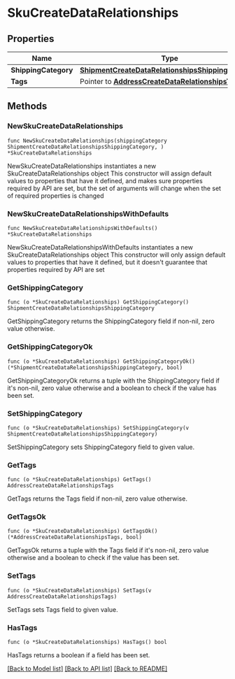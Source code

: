 # SkuCreateDataRelationships

## Properties

Name | Type | Description | Notes
------------ | ------------- | ------------- | -------------
**ShippingCategory** | [**ShipmentCreateDataRelationshipsShippingCategory**](ShipmentCreateDataRelationshipsShippingCategory.md) |  | 
**Tags** | Pointer to [**AddressCreateDataRelationshipsTags**](AddressCreateDataRelationshipsTags.md) |  | [optional] 

## Methods

### NewSkuCreateDataRelationships

`func NewSkuCreateDataRelationships(shippingCategory ShipmentCreateDataRelationshipsShippingCategory, ) *SkuCreateDataRelationships`

NewSkuCreateDataRelationships instantiates a new SkuCreateDataRelationships object
This constructor will assign default values to properties that have it defined,
and makes sure properties required by API are set, but the set of arguments
will change when the set of required properties is changed

### NewSkuCreateDataRelationshipsWithDefaults

`func NewSkuCreateDataRelationshipsWithDefaults() *SkuCreateDataRelationships`

NewSkuCreateDataRelationshipsWithDefaults instantiates a new SkuCreateDataRelationships object
This constructor will only assign default values to properties that have it defined,
but it doesn't guarantee that properties required by API are set

### GetShippingCategory

`func (o *SkuCreateDataRelationships) GetShippingCategory() ShipmentCreateDataRelationshipsShippingCategory`

GetShippingCategory returns the ShippingCategory field if non-nil, zero value otherwise.

### GetShippingCategoryOk

`func (o *SkuCreateDataRelationships) GetShippingCategoryOk() (*ShipmentCreateDataRelationshipsShippingCategory, bool)`

GetShippingCategoryOk returns a tuple with the ShippingCategory field if it's non-nil, zero value otherwise
and a boolean to check if the value has been set.

### SetShippingCategory

`func (o *SkuCreateDataRelationships) SetShippingCategory(v ShipmentCreateDataRelationshipsShippingCategory)`

SetShippingCategory sets ShippingCategory field to given value.


### GetTags

`func (o *SkuCreateDataRelationships) GetTags() AddressCreateDataRelationshipsTags`

GetTags returns the Tags field if non-nil, zero value otherwise.

### GetTagsOk

`func (o *SkuCreateDataRelationships) GetTagsOk() (*AddressCreateDataRelationshipsTags, bool)`

GetTagsOk returns a tuple with the Tags field if it's non-nil, zero value otherwise
and a boolean to check if the value has been set.

### SetTags

`func (o *SkuCreateDataRelationships) SetTags(v AddressCreateDataRelationshipsTags)`

SetTags sets Tags field to given value.

### HasTags

`func (o *SkuCreateDataRelationships) HasTags() bool`

HasTags returns a boolean if a field has been set.


[[Back to Model list]](../README.md#documentation-for-models) [[Back to API list]](../README.md#documentation-for-api-endpoints) [[Back to README]](../README.md)



